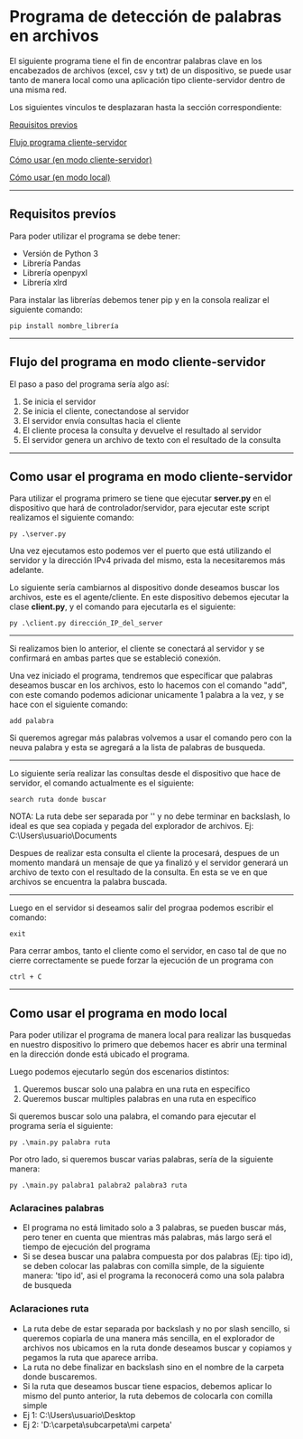 # **Programa de detección de palabras en archivos**
El siguiente programa tiene el fin de encontrar palabras clave en los encabezados de archivos (excel, csv y txt) de un dispositivo, se puede usar tanto de manera local como una aplicación tipo cliente-servidor dentro de una misma red.

Los siguientes vinculos te desplazaran hasta la sección correspondiente:

[Requisitos previos](#requisitos-prevíos)

[Flujo programa cliente-servidor](#flujo-del-programa-en-modo-cliente-servidor)

[Cómo usar (en modo cliente-servidor)](#como-usar-el-programa-en-modo-cliente-servidor)

[Cómo usar (en modo local)](#como-usar-el-programa-en-modo-local)

---

## **Requisitos prevíos**

Para poder utilizar el programa se debe tener:
* Versión de Python 3
* Librería Pandas
* Librería openpyxl
* Librería xlrd

Para instalar las librerías debemos tener pip y en la consola realizar el siguiente comando:

    pip install nombre_librería

---

## **Flujo del programa en modo cliente-servidor**
El paso a paso del programa sería algo así:

1. Se inicia el servidor
2. Se inicia el cliente, conectandose al servidor
3. El servidor envía consultas hacia el cliente
4. El cliente procesa la consulta y devuelve el resultado al servidor
5. El servidor genera un archivo de texto con el resultado de la consulta

---

## **Como usar el programa en modo cliente-servidor**

Para utilizar el programa primero se tiene que ejecutar **server.py** en el dispositivo que hará de controlador/servidor, para ejecutar este script realizamos el siguiente comando:

    py .\server.py

Una vez ejecutamos esto podemos ver el puerto que está utilizando el servidor y la dirección IPv4 privada del mismo, esta la necesitaremos más adelante.

Lo siguiente sería cambiarnos al dispositivo donde deseamos buscar los archivos, este es el agente/cliente. En este dispositivo debemos ejecutar la clase **client.py**, y el comando para ejecutarla es el siguiente:

    py .\client.py dirección_IP_del_server

---

Si realizamos bien lo anterior, el cliente se conectará al servidor y se confirmará en ambas partes que se estableció conexión.

Una vez iniciado el programa, tendremos que específicar que palabras deseamos buscar en los archivos, esto lo hacemos con el comando "add", con este comando podemos adicionar unicamente 1 palabra a la vez, y se hace con el siguiente comando:

    add palabra

Si queremos agregar más palabras volvemos a usar el comando pero con la neuva palabra y esta se agregará a la lista de palabras de busqueda.

---

Lo siguiente sería realizar las consultas desde el dispositivo que hace de servidor, el comando actualmente es el siguiente:

    search ruta donde buscar

NOTA: La ruta debe ser separada por '\' y no debe terminar en backslash, lo ideal es que sea copiada y pegada del explorador de archivos. Ej: C:\Users\usuario\Documents

Despues de realizar esta consulta el cliente la procesará, despues de un momento mandará un mensaje de que ya finalizó y el servidor generará un archivo de texto con el resultado de la consulta. En esta se ve en que archivos se encuentra la palabra buscada.

---

Luego en el servidor si deseamos salir del prograa podemos escribir el comando:

    exit

Para cerrar ambos, tanto el cliente como el servidor, en caso tal de que no cierre correctamente se puede forzar la ejecución de un programa con 

    ctrl + C

---

## **Como usar el programa en modo local**
Para poder utilizar el programa de manera local para realizar las busquedas en nuestro dispositivo lo primero que debemos hacer es abrir una terminal en la dirección donde está ubicado el programa.

Luego podemos ejecutarlo según dos escenarios distintos:

1. Queremos buscar solo una palabra en una ruta en específico
2. Queremos buscar multiples palabras en una ruta en específico

Si queremos buscar solo una palabra, el comando para ejecutar el programa sería el siguiente:

    py .\main.py palabra ruta

Por otro lado, si queremos buscar varias palabras, sería de la siguiente manera:

    py .\main.py palabra1 palabra2 palabra3 ruta

### Aclaracines palabras
* El programa no está limitado solo a 3 palabras, se pueden buscar más, pero tener en cuenta que mientras más palabras, más largo será el tiempo de ejecución del programa
* Si se desea buscar una palabra compuesta por dos palabras (Ej: tipo id), se deben colocar las palabras con comilla simple, de la siguiente manera: 'tipo id', asi el programa la reconocerá como una sola palabra de busqueda

### Aclaraciones ruta
* La ruta debe de estar separada por backslash y no por slash sencillo, si queremos copiarla de una manera más sencilla, en el explorador de archivos nos ubicamos en la ruta donde deseamos buscar y copiamos y pegamos la ruta que aparece arriba.
* La ruta no debe finalizar en backslash sino en el nombre de la carpeta donde buscaremos.
* Si la ruta que deseamos buscar tiene espacios, debemos aplicar lo mismo del punto anterior, la ruta debemos de colocarla con comilla simple
* Ej 1: C:\Users\usuario\Desktop
* Ej 2: 'D:\carpeta\subcarpeta\mi carpeta'
